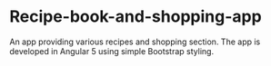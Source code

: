 # Recipe-book-and-shopping-app
An app providing various recipes and shopping section. The app is developed in Angular 5 using simple Bootstrap styling.
